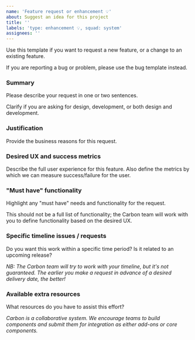 ```yaml
---
name: 'Feature request or enhancement 💡'
about: Suggest an idea for this project
title: ''
labels: 'type: enhancement 💡, squad: system'
assignees: ''
---
```


Use this template if you want to request a new feature, or a change to an
existing feature.

If you are reporting a bug or problem, please use the bug template instead.

### Summary

Please describe your request in one or two sentences.

Clarify if you are asking for design, development, or both design and
development.

### Justification

Provide the business reasons for this request.

### Desired UX and success metrics

<!--alex disable failure-->

Describe the full user experience for this feature. Also define the metrics by
which we can measure success/failure for the user.

<!--alex enable failure-->

### "Must have" functionality

Highlight any "must have" needs and functionality for the request.

This should not be a full list of functionality; the Carbon team will work with
you to define functionality based on the desired UX.

### Specific timeline issues / requests

<!--alex disable period-->

Do you want this work within a specific time period? Is it related to an
upcoming release?

<!--alex enable period-->

_NB: The Carbon team will try to work with your timeline, but it's not
guaranteed. The earlier you make a request in advance of a desired delivery
date, the better!_

### Available extra resources

What resources do you have to assist this effort?

_Carbon is a collaborative system. We encourage teams to build components and
submit them for integration as either add-ons or core components._
